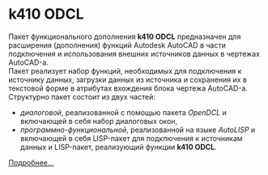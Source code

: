 # k410 ODCL
Пакет функционального дополнения **k410 ODCL** предназначен для расширения (дополнения) функций Autodesk AutoCAD в части подключения и использования внешних источников данных в чертежах AutoCAD-а.  
Пакет реализует набор функций, необходимых для подключения к источнику данных, загрузки данных из источника и сохранения их в текстовой форме в атрибутах вхождения блока чертежа AutoCAD-а.  
Структурно пакет состоит из двух частей:
- *диалоговой*, реализованной с помощью пакета *OpenDCL* и включающей в себя набор диалоговых окон,
- *программно-функциональной*, реализованной на языке *AutoLISP* и включающей в себя LISP-пакет для подключения к источникам данных и LISP-пакет, реализующий функции **k410 ODCL**.
  
[Подробнее...](/k410_ODCL/)
